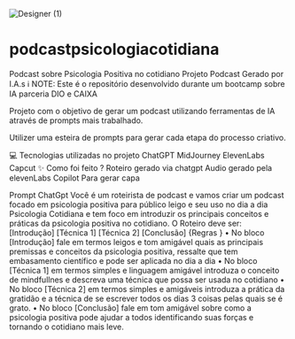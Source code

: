 
![Designer (1)](https://github.com/user-attachments/assets/fcea896f-eadf-4e8f-b899-54cc0816a718)



# podcastpsicologiacotidiana
Podcast sobre Psicologia Positiva no cotidiano
Projeto Podcast Gerado por I.A.s
ℹ️ NOTE: Este é o repositório desenvolvido durante um bootcamp sobre IA parceria DIO e CAIXA

Projeto com o objetivo de gerar um podcast utilizando ferramentas de IA através de prompts mais trabalhado.

Utilizer uma esteira de prompts para gerar cada etapa do processo criativo.

💻 Tecnologias utilizadas no projeto
ChatGPT
MidJourney
ElevenLabs
Capcut
✨ Como foi feito ?
Roteiro gerado via chatgpt
Audio gerado pela elevenLabs
Copilot Para gerar capa

Prompt ChatGpt
Você é um roteirista de podcast e vamos criar um podcast focado em psicologia positiva para público leigo e seu uso no dia a dia Psicologia Cotidiana e tem foco em introduzir os principais conceitos e práticas da psicologia positiva no cotidiano.
O Roteiro deve ser:
[Introdução]
[Técnica 1]
[Técnica 2]
[Conclusão]
{Regras }
•	No bloco [Introdução] fale em termos leigos e tom amigável quais as principais premissas e conceitos da psicologia positiva, ressalte que tem embasamento científico e pode ser aplicada no dia a dia
•	No bloco [Técnica 1] em termos simples e linguagem amigável introduza o conceito de mindfullnes e descreva uma técnica que possa ser usada no cotidiano
•	No bloco [Técnica 2] em termos simples e amigáveis introduza a prática da gratidão e a técnica de se escrever todos os dias 3 coisas pelas quais se é grato.
•	No bloco [Conclusão] fale em tom amigável sobre como a psicologia positiva pode ajudar a todos identificando suas forças e tornando o cotidiano mais leve.
